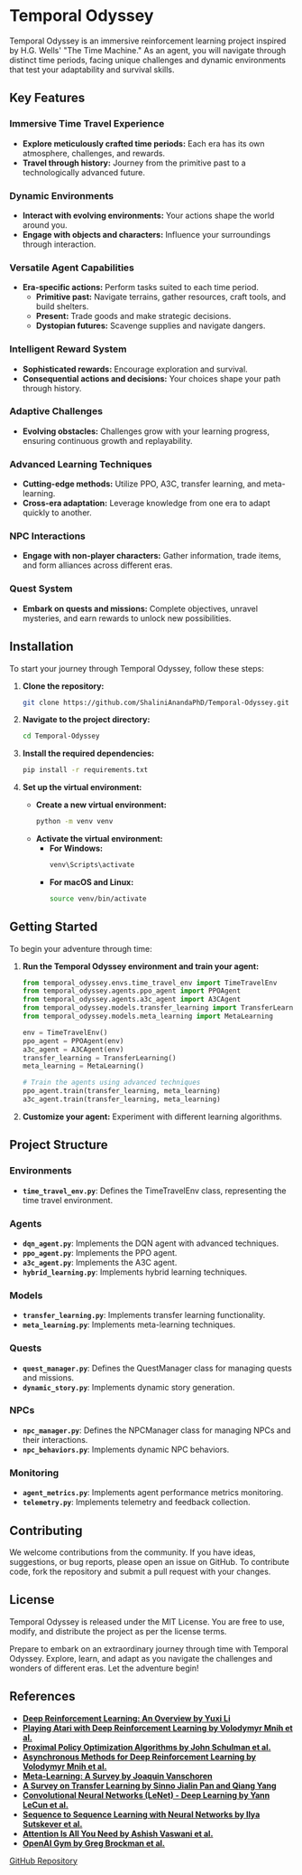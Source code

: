 # Temporal Odyssey

Temporal Odyssey is an immersive reinforcement learning project inspired by H.G. Wells' "The Time Machine." As an agent, you will navigate through distinct time periods, facing unique challenges and dynamic environments that test your adaptability and survival skills.

## Key Features

### Immersive Time Travel Experience
- **Explore meticulously crafted time periods:** Each era has its own atmosphere, challenges, and rewards.
- **Travel through history:** Journey from the primitive past to a technologically advanced future.

### Dynamic Environments
- **Interact with evolving environments:** Your actions shape the world around you.
- **Engage with objects and characters:** Influence your surroundings through interaction.

### Versatile Agent Capabilities
- **Era-specific actions:** Perform tasks suited to each time period.
  - **Primitive past:** Navigate terrains, gather resources, craft tools, and build shelters.
  - **Present:** Trade goods and make strategic decisions.
  - **Dystopian futures:** Scavenge supplies and navigate dangers.

### Intelligent Reward System
- **Sophisticated rewards:** Encourage exploration and survival.
- **Consequential actions and decisions:** Your choices shape your path through history.

### Adaptive Challenges
- **Evolving obstacles:** Challenges grow with your learning progress, ensuring continuous growth and replayability.

### Advanced Learning Techniques
- **Cutting-edge methods:** Utilize PPO, A3C, transfer learning, and meta-learning.
- **Cross-era adaptation:** Leverage knowledge from one era to adapt quickly to another.

### NPC Interactions
- **Engage with non-player characters:** Gather information, trade items, and form alliances across different eras.

### Quest System
- **Embark on quests and missions:** Complete objectives, unravel mysteries, and earn rewards to unlock new possibilities.

## Installation

To start your journey through Temporal Odyssey, follow these steps:

1. **Clone the repository:**
   ```bash
   git clone https://github.com/ShaliniAnandaPhD/Temporal-Odyssey.git
   ```

2. **Navigate to the project directory:**
   ```bash
   cd Temporal-Odyssey
   ```

3. **Install the required dependencies:**
   ```bash
   pip install -r requirements.txt
   ```

4. **Set up the virtual environment:**
   - **Create a new virtual environment:**
     ```bash
     python -m venv venv
     ```
   - **Activate the virtual environment:**
     - **For Windows:**
       ```bash
       venv\Scripts\activate
       ```
     - **For macOS and Linux:**
       ```bash
       source venv/bin/activate
       ```

## Getting Started

To begin your adventure through time:

1. **Run the Temporal Odyssey environment and train your agent:**
   ```python
   from temporal_odyssey.envs.time_travel_env import TimeTravelEnv
   from temporal_odyssey.agents.ppo_agent import PPOAgent
   from temporal_odyssey.agents.a3c_agent import A3CAgent
   from temporal_odyssey.models.transfer_learning import TransferLearning
   from temporal_odyssey.models.meta_learning import MetaLearning

   env = TimeTravelEnv()
   ppo_agent = PPOAgent(env)
   a3c_agent = A3CAgent(env)
   transfer_learning = TransferLearning()
   meta_learning = MetaLearning()

   # Train the agents using advanced techniques
   ppo_agent.train(transfer_learning, meta_learning)
   a3c_agent.train(transfer_learning, meta_learning)
   ```

2. **Customize your agent:** Experiment with different learning algorithms.

## Project Structure

### Environments
- **`time_travel_env.py`**: Defines the TimeTravelEnv class, representing the time travel environment.

### Agents
- **`dqn_agent.py`**: Implements the DQN agent with advanced techniques.
- **`ppo_agent.py`**: Implements the PPO agent.
- **`a3c_agent.py`**: Implements the A3C agent.
- **`hybrid_learning.py`**: Implements hybrid learning techniques.

### Models
- **`transfer_learning.py`**: Implements transfer learning functionality.
- **`meta_learning.py`**: Implements meta-learning techniques.

### Quests
- **`quest_manager.py`**: Defines the QuestManager class for managing quests and missions.
- **`dynamic_story.py`**: Implements dynamic story generation.

### NPCs
- **`npc_manager.py`**: Defines the NPCManager class for managing NPCs and their interactions.
- **`npc_behaviors.py`**: Implements dynamic NPC behaviors.

### Monitoring
- **`agent_metrics.py`**: Implements agent performance metrics monitoring.
- **`telemetry.py`**: Implements telemetry and feedback collection.

## Contributing

We welcome contributions from the community. If you have ideas, suggestions, or bug reports, please open an issue on GitHub. To contribute code, fork the repository and submit a pull request with your changes.

## License

Temporal Odyssey is released under the MIT License. You are free to use, modify, and distribute the project as per the license terms.

Prepare to embark on an extraordinary journey through time with Temporal Odyssey. Explore, learn, and adapt as you navigate the challenges and wonders of different eras. Let the adventure begin!

## References

- **[Deep Reinforcement Learning: An Overview by Yuxi Li](https://arxiv.org/abs/1701.07274)**
- **[Playing Atari with Deep Reinforcement Learning by Volodymyr Mnih et al.](https://arxiv.org/abs/1312.5602)**
- **[Proximal Policy Optimization Algorithms by John Schulman et al.](https://arxiv.org/abs/1707.06347)**
- **[Asynchronous Methods for Deep Reinforcement Learning by Volodymyr Mnih et al.](https://arxiv.org/abs/1602.01783)**
- **[Meta-Learning: A Survey by Joaquin Vanschoren](https://arxiv.org/abs/1810.03548)**
- **[A Survey on Transfer Learning by Sinno Jialin Pan and Qiang Yang](https://ieeexplore.ieee.org/document/5288526)**
- **[Convolutional Neural Networks (LeNet) - Deep Learning by Yann LeCun et al.](https://ieeexplore.ieee.org/document/726791)**
- **[Sequence to Sequence Learning with Neural Networks by Ilya Sutskever et al.](https://arxiv.org/abs/1409.3215)**
- **[Attention Is All You Need by Ashish Vaswani et al.](https://arxiv.org/abs/1706.03762)**
- **[OpenAI Gym by Greg Brockman et al.](https://arxiv.org/abs/1606.01540)**

[GitHub Repository](https://github.com/ShaliniAnandaPhD/Temporal-Odyssey)
